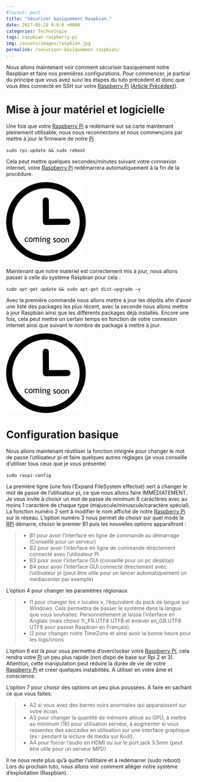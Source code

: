 ```yaml
---
#layout: post
title: "Sécuriser basiquement Raspbian."
date: 2017-05-29 0:0:0 +0800
categories: Technologie
tags: raspbian raspberry-pi
img: /assets/images/raspbian.jpg
permalink: /securiser-basiquement-raspbian/
---
```

Nous allons maintenant voir comment sécuriser basiquement notre Raspbian et faire nos premières configurations.
Pour commencer, je partirai du principe que vous avez suivi les étapes du tuto précèdent et donc que vous êtes connecté en SSH sur votre [Raspberry Pi](https://amzn.to/2UiOumy) ([Article Précédent](/configuration-initiale-1ere-connexion-raspberry-pi/)).

# Mise à jour matériel et logicielle

Une fois que votre [Raspberry Pi](https://amzn.to/2UiOumy) a redémarré sur sa carte maintenant pleinement utilisable, nous nous reconnectons et nous commençons par mettre à jour le firmware de notre [Pi](https://amzn.to/2UiOumy).

`sudo rpi-update && sudo reboot`

Cela peut mettre quelques secondes/minutes suivant votre connexion internet, votre [Raspberry Pi](https://amzn.to/2UiOumy) redémarrera automatiquement à la fin de la procédure.

![image horloge](/assets/images/horloge.png)

Maintenant que notre matériel est correctement mis à jour, nous allons passer à celle du système Raspbian pour cela :

`sudo apt-get update && sudo apt-get dist-upgrade –y`

Avec la première commande nous allons mettre à jour les dépôts afin d’avoir une liste des packages les plus récent, avec la seconde nous allons mettre à jour Raspbian ainsi que les différents packages déjà installés.
Encore une fois, cela peut mettre un certain temps en fonction de votre connexion internet ainsi que suivant le nombre de package à mettre à jour.

![image horloge](/assets/images/horloge.png)

# Configuration basique

Nous allons maintenant réutiliser la fonction intégrée pour changer le mot de passe l’utilisateur pi et faire quelques autres réglages (je vous conseille d’utiliser tous ceux que je vous présente)

`sudo raspi-config`

La première ligne (une fois l’Expand FileSystem effectué) sert à changer le mot de passe de l’utilisateur pi, ce que nous allons faire IMMÉDIATEMENT. Je vous invite à choisir un mot de passe de minimum 8 caractères avec au moins 1 caractère de chaque type (majuscule/minuscule/caractère spécial).
La fonction numéro 2 sert à modifier le nom affiché de notre [Raspberry Pi](https://amzn.to/2UiOumy) sur le réseau.
L’option numéro 3 nous permet de choisir sur quel mode le [RPi](https://amzn.to/2UiOumy) démarre, choisir le premier B1 puis les nouvelles options apparaîtront :
>* B1 pour avoir l’interface en ligne de commande au démarrage (Conseillé pour un serveur)
>* B2 pour avoir l’interface en ligne de commande directement connecté avec l’utilisateur Pi
>* B3 pour avoir l’interface GUI (conseillé pour un pc desktop)
>* B4 pour avoir l’interface GUI connecté directement avec l’utilisateur pi (peut être utile pour un lancer automatiquement un mediacenter par exemple)

L’option 4 pour changer les paramètres régionaux
>* I1 pour changer les « locales », l’équivalent du pack de langue sur Windows. Cela permettra de passer le système dans la langue que vous souhaitez. Personnellement je laisse l’interface en Anglais (mais choisir fr_FR.UTF8 UTF8 et enlever en_GB.UTF8 UTF8 pour passer Raspbian en Français).
>* I2 pour changer notre TimeZone et ainsi avoir la bonne heure pour les logs/crons

L’option 6 est là pour vous permettre d’overclocker votre [Raspberry Pi](https://amzn.to/2UiOumy), cela rendra votre [Pi](https://amzn.to/2UiOumy) un peu plus rapide (non dispo de base sur Rpi 2 et 3). Attention, cette manipulation peut réduire la durée de vie de votre [Raspberry Pi](https://amzn.to/2UiOumy) et créer quelques instabilités. A utiliser en votre âme et conscience.

L’option 7 pour choisir des options un peu plus poussées. A faire en sachant ce que vous faites.
>* A2 si vous avez des barres noirs anormales qui apparaissent sur votre écran.
>* A3 pour changer la quantité de mémoire alloué au GPU, à mettre au minimum (16) pour utilisation serveur, à augmenter si vous ressentez des saccades en utilisation sur une interface graphique (ex : pendant la lecture de média sur Kodi).
>* A4 pour forcer l’audio en HDMI ou sur le port jack 3.5mm (peut être utile pour un serveur MPD)

Il ne nous reste plus qu’à quitter l’utilitaire et à redémarrer (sudo reboot)
Lors du prochain tuto, nous allons voir comment alléger notre système d’exploitation (Raspbian).
